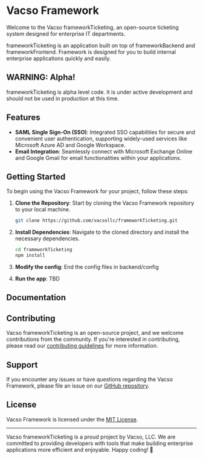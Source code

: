 # Vacso Framework

Welcome to the Vacso frameworkTicketing, an open-source ticketing system designed for enterprise IT departments.

frameworkTicketing is an application built on top of frameworkBackend and frameworkFrontend. Framework is designed for you to build internal enterprise applications quickly and easily.

## WARNING: Alpha!

frameworkTicketing is alpha level code. It is under active development and should not be used in production at this time.

## Features

- **SAML Single Sign-On (SSO)**: Integrated SSO capabilities for secure and convenient user authentication, supporting widely-used services like Microsoft Azure AD and Google Workspace.
- **Email Integration**: Seamlessly connect with Microsoft Exchange Online and Google Gmail for email functionalities within your applications.

## Getting Started

To begin using the Vacso Framework for your project, follow these steps:

1. **Clone the Repository**: Start by cloning the Vacso Framework repository to your local machine.

   ```bash
   git clone https://github.com/vacsollc/frameworkTicketing.git
   ```

2. **Install Dependencies**: Navigate to the cloned directory and install the necessary dependencies.

   ```bash
   cd frameworkTicketing
   npm install
   ```

3. **Modify the config**: End the config files in backend/config

4. **Run the app**: TBD

## Documentation

## Contributing

Vacso frameworkTicketing is an open-source project, and we welcome contributions from the community. If you're interested in contributing, please read our [contributing guidelines](#) for more information.

## Support

If you encounter any issues or have questions regarding the Vacso Framework, please file an issue on our [GitHub repository](https://github.com/vacsollc/framework/issues).

## License

Vacso Framework is licensed under the [MIT License](LICENSE).

---

Vacso frameworkTicketing is a proud project by Vacso, LLC. We are committed to providing developers with tools that make building enterprise applications more efficient and enjoyable. Happy coding! 🚀
